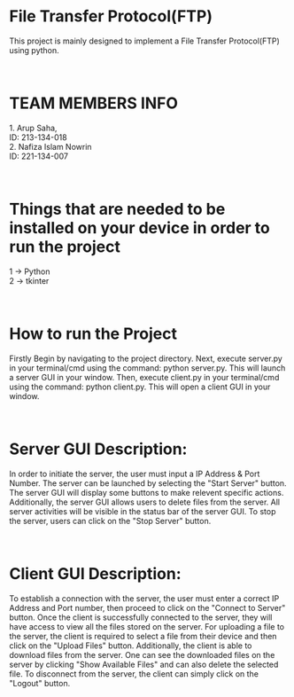 <h1>File Transfer Protocol(FTP)</h1>
<p>This project is mainly designed to implement a File Transfer Protocol(FTP) using python.</p>
<br>
<h1>TEAM MEMBERS INFO</h1>
<p>1. Arup Saha, <br>
      ID: 213-134-018 <br>
   2. Nafiza Islam Nowrin <br>
      ID: 221-134-007 </p>
<br>
<h1>Things that are needed to be installed on your device in order to run the project</h1>
<p>1 -> Python <br>
   2 -> tkinter </p>
<br>
<h1>How to run the Project</h1>
<p>Firstly Begin by navigating to the project directory. Next, execute server.py in your terminal/cmd using the command: python server.py. This will launch a server GUI in your window. Then, execute client.py in your terminal/cmd using the command: python client.py. This will open a client GUI in your window.</p>
<br>
<h1>Server GUI Description:</h1>
<p>In order to initiate the server, the user must input a IP Address & Port Number. The server can be launched by selecting the "Start Server" button. The server GUI will display some buttons to make relevent specific actions. Additionally, the server GUI allows users to delete files from the server. All server activities will be visible in the status bar of the server GUI. To stop the server, users can click on the "Stop Server" button.</p>
<br>
<h1>Client GUI Description:</h1>
<p>To establish a connection with the server, the user must enter a correct IP Address and Port number, then proceed to click on the "Connect to Server" button. Once the client is successfully connected to the server, they will have access to view all the files stored on the server. For uploading a file to the server, the client is required to select a file from their device and then click on the "Upload Files" button. Additionally, the client is able to download files from the server. One can see the downloaded files on the server by clicking "Show Available Files" and can also delete the selected file.
To disconnect from the server, the client can simply click on the "Logout" button.</p>

